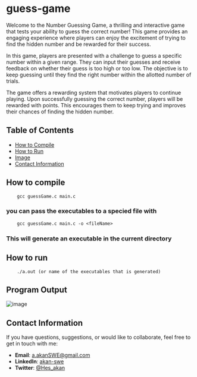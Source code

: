 # guess-game

Welcome to the Number Guessing Game, a thrilling and interactive game that tests your ability to guess the correct number! This game provides an engaging experience where players can enjoy the excitement of trying to find the hidden number and be rewarded for their success.

In this game, players are presented with a challenge to guess a specific number within a given range. They can input their guesses and receive feedback on whether their guess is too high or too low. The objective is to keep guessing until they find the right number within the allotted number of trials.

The game offers a rewarding system that motivates players to continue playing. Upon successfully guessing the correct number, players will be rewarded with points. This encourages them to keep trying and improves their chances of finding the hidden number.

## Table of Contents

- [How to Compile](#how-to-compile)
- [How to Run](#how-to-run)
- [Image](#program-output)
- [Contact Information](#contact-information)

## How to compile

```` shell
    gcc guessGame.c main.c 
````

### you can pass the executables to a specied file with

```` shell
    gcc guessGame.c main.c -o <fileName>
````

### This will generate an executable in the current directory

## How to run

```` shell
    ./a.out (or name of the executables that is generated)
````

## Program Output

![image](https://github.com/akan-SWE/guess-game/assets/117040910/d06e5211-2e15-45c7-a6e8-cad65ddf22bf)

## Contact Information

If you have questions, suggestions, or would like to collaborate, feel free to get in touch with me:

- **Email**: <a.akanSWE@gmail.com>
- **LinkedIn**: [akan-swe](www.linkedin.com/in/akan-swe)
- **Twitter**: [@Hes_akan](https://twitter.com/Hes_akan)

